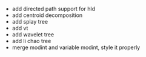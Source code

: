 - add directed path support for hld
- add centroid decomposition 
- add splay tree
- add vt
- add wavelet tree
- add li chao tree
- merge modint and variable modint, style it properly